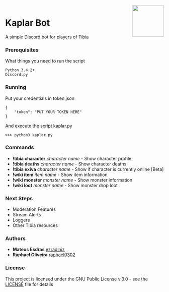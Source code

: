 <img src="http://www.marionkapferer.de/Work/Tibia/MinotaurHunter.png" align="right" height="100" />

Kaplar Bot
==========

A simple Discord bot for players of Tibia

### Prerequisites

What things you need to run the script
```
Python 3.4.2+
Discord.py
```

### Running 
Put your credentials in token.json

```
{
	"token": "PUT YOUR TOKEN HERE"
}
```
And execute the script kaplar.py

    >>> python3 kaplar.py

### Commands
* **!tibia character** *character name* - Show character profile
* **!tibia deaths** *character name* - Show character deaths
* **!tibia exiva** *character name* - Show if character is currently online [Beta]
* **!wiki item** *item name* - Show item information
* **!wiki monster** *monster name* - Show  monster information
* **!wiki loot** *monster name* - Show monster drop loot

### Next Steps
* Moderation Features
* Stream Alerts
* Loggers
* Other Tibia resources

### Authors

* **Mateus Esdras** [ezradiniz](https://github.com/ezradiniz)
* **Raphael Oliveira** [raphael0302](https://github.com/raphael0302)

### License

This project is licensed under the GNU Public License v.3.0 - see the [LICENSE](LICENSE) file for details


